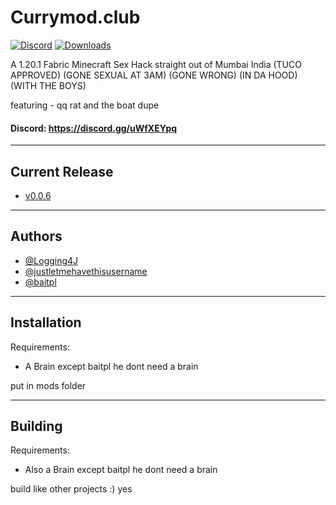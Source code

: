 # Currymod.club

[![Discord](https://img.shields.io/discord/1113106989837455550?label=Discord)](https://discord.gg/JPT5F2n6yr)
[![Downloads](https://img.shields.io/github/downloads/Logging4J/Currymod/total)](https://github.com/Logging4J/CurryMod/releases/)

A 1.20.1 Fabric Minecraft Sex Hack straight out of Mumbai India (TUCO APPROVED) (GONE SEXUAL AT 3AM) (GONE WRONG) (IN DA HOOD) (WITH THE BOYS)

featuring - qq rat and the boat dupe

#### Discord: https://discord.gg/uWfXEYpq

---

## Current Release
- [v0.0.6](https://github.com/Logging4J/CurryMod/releases/)

---

## Authors

- [@Logging4J](https://www.github.com/Logging4J)
- [@justletmehavethisusername](https://www.github.com/justletmehavethisusername)
- [@baitpl](https://www.github.com/baitpl)

---

## Installation

Requirements:
- A Brain except baitpl he dont need a brain

put in mods folder

---

## Building

Requirements:
- Also a Brain except baitpl he dont need a brain

build like other projects :)
yes
